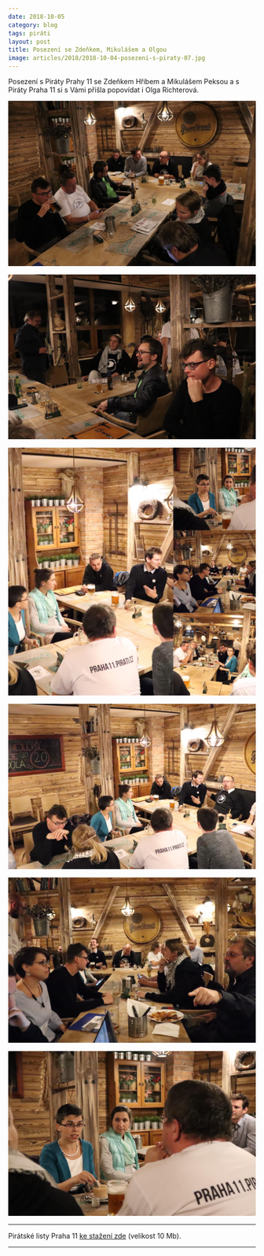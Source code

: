 ```yaml
---
date: 2018-10-05
category: blog
tags: piráti
layout: post
title: Posezení se Zdeňkem, Mikulášem a Olgou
image: articles/2018/2018-10-04-posezeni-s-piraty-07.jpg
---
```


Posezení s Piráty Prahy 11 se Zdeňkem Hřibem a Mikulášem Peksou a s Piráty Praha 11 si s Vámi přišla popovídat i Olga Richterová.

![Posezení s pirátskými poslanci](/assets/img/articles/2018/2018-10-04-posezeni-s-piraty-01.jpg)

![Posezení s pirátskými poslanci](/assets/img/articles/2018/2018-10-04-posezeni-s-piraty-02.jpg)

![Posezení s pirátskými poslanci](/assets/img/articles/2018/2018-10-04-posezeni-s-piraty-03.jpg)

![Posezení s pirátskými poslanci](/assets/img/articles/2018/2018-10-04-posezeni-s-piraty-04.jpg)

![Posezení s pirátskými poslanci](/assets/img/articles/2018/2018-10-04-posezeni-s-piraty-05.jpg)

![Posezení s pirátskými poslanci](/assets/img/articles/2018/2018-10-04-posezeni-s-piraty-06.jpg)


---

Pirátské listy Praha 11 [ke stažení zde](/assets/pdf/2018-07-10-praha-11.pdf) (velikost 10 Mb).

- - -
